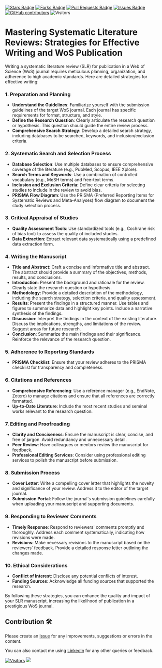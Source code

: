 <a href="https://github.com/drshahizan/SLR-FC/stargazers"><img src="https://img.shields.io/github/stars/drshahizan/SLR-FC" alt="Stars Badge"/></a>
<a href="https://github.com/drshahizan/SLR-FC/network/members"><img src="https://img.shields.io/github/forks/drshahizan/SLR-FC" alt="Forks Badge"/></a>
<a href="https://github.com/drshahizan/SLR-FC"><img src="https://img.shields.io/github/issues-pr/drshahizan/SLR-FC" alt="Pull Requests Badge"/></a>
<a href="https://github.com/drshahizan/SLR-FC/issues"><img src="https://img.shields.io/github/issues/drshahizan/SLR-FC" alt="Issues Badge"/></a>
<a href="https://github.com/drshahizan/SLR-FC/graphs/contributors"><img alt="GitHub contributors" src="https://img.shields.io/github/contributors/drshahizan/SLR-FC?color=2b9348"></a>
![Visitors](https://api.visitorbadge.io/api/visitors?path=https%3A%2F%2Fgithub.com%2Fdrshahizan%2FSLR-FC&labelColor=%23d9e3f0&countColor=%23697689&style=flat)

# Mastering Systematic Literature Reviews: Strategies for Effective Writing and WoS Publication

Writing a systematic literature review (SLR) for publication in a Web of Science (WoS) journal requires meticulous planning, organization, and adherence to high academic standards. Here are detailed strategies for effective writing:

### 1. **Preparation and Planning**
   - **Understand the Guidelines**: Familiarize yourself with the submission guidelines of the target WoS journal. Each journal has specific requirements for format, structure, and style.
   - **Define the Research Question**: Clearly articulate the research question or hypothesis. This question should guide the entire review process.
   - **Comprehensive Search Strategy**: Develop a detailed search strategy, including databases to be searched, keywords, and inclusion/exclusion criteria.

### 2. **Systematic Search and Selection Process**
   - **Database Selection**: Use multiple databases to ensure comprehensive coverage of the literature (e.g., PubMed, Scopus, IEEE Xplore).
   - **Search Terms and Keywords**: Use a combination of controlled vocabulary (e.g., MeSH terms) and free-text terms.
   - **Inclusion and Exclusion Criteria**: Define clear criteria for selecting studies to include in the review to avoid bias.
   - **PRISMA Flow Diagram**: Use the PRISMA (Preferred Reporting Items for Systematic Reviews and Meta-Analyses) flow diagram to document the study selection process.

### 3. **Critical Appraisal of Studies**
   - **Quality Assessment Tools**: Use standardized tools (e.g., Cochrane risk of bias tool) to assess the quality of included studies.
   - **Data Extraction**: Extract relevant data systematically using a predefined data extraction form.

### 4. **Writing the Manuscript**
   - **Title and Abstract**: Craft a concise and informative title and abstract. The abstract should provide a summary of the objectives, methods, results, and conclusions.
   - **Introduction**: Present the background and rationale for the review. Clearly state the research question or hypothesis.
   - **Methodology**: Provide a detailed description of the methodology, including the search strategy, selection criteria, and quality assessment.
   - **Results**: Present the findings in a structured manner. Use tables and figures to summarize data and highlight key points. Include a narrative synthesis of the findings.
   - **Discussion**: Interpret the findings in the context of the existing literature. Discuss the implications, strengths, and limitations of the review. Suggest areas for future research.
   - **Conclusion**: Summarize the main findings and their significance. Reinforce the relevance of the research question.

### 5. **Adherence to Reporting Standards**
   - **PRISMA Checklist**: Ensure that your review adheres to the PRISMA checklist for transparency and completeness.

### 6. **Citations and References**
   - **Comprehensive Referencing**: Use a reference manager (e.g., EndNote, Zotero) to manage citations and ensure that all references are correctly formatted.
   - **Up-to-Date Literature**: Include the most recent studies and seminal works relevant to the research question.

### 7. **Editing and Proofreading**
   - **Clarity and Conciseness**: Ensure the manuscript is clear, concise, and free of jargon. Avoid redundancy and unnecessary detail.
   - **Peer Review**: Have colleagues or mentors review the manuscript for feedback.
   - **Professional Editing Services**: Consider using professional editing services to polish the manuscript before submission.

### 8. **Submission Process**
   - **Cover Letter**: Write a compelling cover letter that highlights the novelty and significance of your review. Address it to the editor of the target journal.
   - **Submission Portal**: Follow the journal's submission guidelines carefully when uploading your manuscript and supporting documents.

### 9. **Responding to Reviewer Comments**
   - **Timely Response**: Respond to reviewers' comments promptly and thoroughly. Address each comment systematically, indicating how revisions were made.
   - **Revisions**: Make necessary revisions to the manuscript based on the reviewers' feedback. Provide a detailed response letter outlining the changes made.

### 10. **Ethical Considerations**
   - **Conflict of Interest**: Disclose any potential conflicts of interest.
   - **Funding Sources**: Acknowledge all funding sources that supported the research.

By following these strategies, you can enhance the quality and impact of your SLR manuscript, increasing the likelihood of publication in a prestigious WoS journal.
## Contribution 🛠️
Please create an [Issue](https://github.com/drshahizan/SLR-FC/issues) for any improvements, suggestions or errors in the content.

You can also contact me using [Linkedin](https://www.linkedin.com/in/drshahizan/) for any other queries or feedback.

[![Visitors](https://api.visitorbadge.io/api/visitors?path=https%3A%2F%2Fgithub.com%2Fdrshahizan&labelColor=%23697689&countColor=%23555555&style=plastic)](https://visitorbadge.io/status?path=https%3A%2F%2Fgithub.com%2Fdrshahizan)
![](https://hit.yhype.me/github/profile?user_id=81284918)


